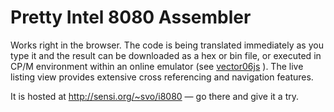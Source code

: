 # Pretty Intel 8080 Assembler

Works right in the browser. The code is being translated immediately as you type it and the result can be downloaded as a hex or bin file, or executed in CP/M environment within an online emulator (see [vector06js](https://github.com/svofski/vector06js) ). The live listing view provides extensive cross referencing and navigation features.

It is hosted at http://sensi.org/~svo/i8080 — go there and give it a try.
